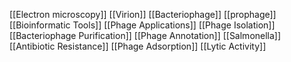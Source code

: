 [[Electron microscopy]]
[[Virion]]
[[Bacteriophage]]
[[prophage]]
[[Bioinformatic Tools]]
[[Phage Applications]]
[[Phage Isolation]]
[[Bacteriophage Purification]]
[[Phage Annotation]]
[[Salmonella]]
[[Antibiotic Resistance]]
[[Phage Adsorption]]
[[Lytic Activity]]
